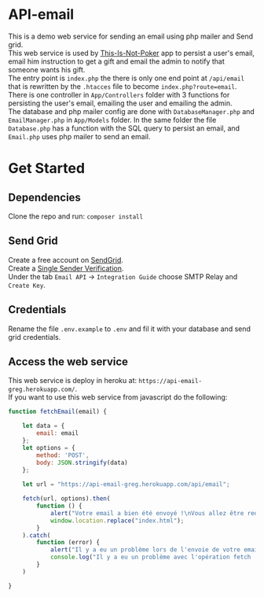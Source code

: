 # API-email
This is a demo web service for sending an email using php mailer and Send grid.  
This web service is used by [This-Is-Not-Poker](https://github.com/gverissi/This-Is-Not-Poker) app to persist a user's email, 
email him instruction to get a gift and email the admin to notify that someone wants his gift.  
The entry point is `index.php` the there is only one end point at `/api/email` that is rewritten by the `.htacces` file 
to become `index.php?route=email`.  
There is one controller in `App/Controllers` folder with 3 functions for persisting the user's email, emailing the user and emailing the admin.  
The database and php mailer config are done with `DatabaseManager.php` and `EmailManager.php` in  `App/Models` folder. 
In the same folder the file `Database.php` has a function with the SQL query to persist an email, and `Email.php` uses php mailer to send an email.

# Get Started

## Dependencies
Clone the repo and run: `composer install`

## Send Grid
Create a free account on [SendGrid](https://sendgrid.com/).  
Create a [Single Sender Verification](https://sendgrid.com/docs/ui/sending-email/sender-verification/).  
Under the tab `Email API` -> `Integration Guide` choose SMTP Relay and `Create Key`.

## Credentials
Rename the file `.env.example` to `.env` and fil it with your database and send grid credentials.

## Access the web service
This web service is deploy in heroku at: `https://api-email-greg.herokuapp.com/`.  
If you want to use this web service from javascript do the following:  
````javascript
function fetchEmail(email) {

	let data = {
		email: email
	};
	let options = {
		method: 'POST',
		body: JSON.stringify(data)
	};
	
	let url = "https://api-email-greg.herokuapp.com/api/email";

	fetch(url, options).then(
		function () {
			alert("Votre email a bien été envoyé !\nVous allez être redirigé vers la page d'accueil.")
			window.location.replace("index.html");
		}
	).catch(
		function (error) {
			alert("Il y a eu un problème lors de l'envoie de votre email !\n Réessayer.")
			console.log("Il y a eu un problème avec l'opération fetch : ", error.message)
		}
	)

}
````
